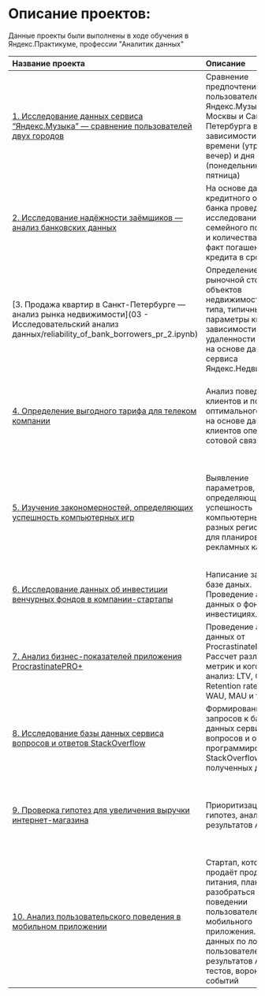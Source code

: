 # Описание проектов:

Данные проекты были выполнены в ходе обучения в Яндекс.Практикуме, профессии "Аналитик данных"

| Название проекта | Описание | Инструменты | 
| :---------------------- | :---------------------- | :---------------------- |
| [1. Исследование данных сервиса “Яндекс.Музыка” — сравнение пользователей двух городов](big_cities_music_pr_1) | Сравнение предпочтений пользователей Яндекс.Музыки из Москвы и Санкт-Петербурга в зависимости от времени (утро и вечер) и дня недели (понедельник, среда, пятница)| *Python, Pandas* |
| [2. Исследование надёжности заёмщиков — анализ банковских данных](reliability_of_bank_borrowers_pr_2) |На основе данных кредитного отдела банка проведено исследование влияния семейного положения и количества детей на факт погашения кредита в срок.| *Python, Pandas, предобработка данных* |
|[3. Продажа квартир в Санкт-Петербурге — анализ рынка недвижимости](03 - Исследовательский анализ данных/reliability_of_bank_borrowers_pr_2.ipynb)|Определение рыночной стоимости объектов недвижимости разного типа, типичные параметры квартир, в зависимости от удаленности от центра на основе данных сервиса Яндекс.Недвижимость.| *Python, Pandas, Matplotlib, исследовательский анализ, визуализация данных, предобработка данных* |
|[4. Определение выгодного тарифа для телеком компании]() |Анализ поведения клиентов и поиск оптимального тарифа на основе данных клиентов оператора сотовой связи.| *Python, Pandas, Matplotlib, NumPy, SkiPy, описательная статистика, проверка статистических гипотез* |
|[5. Изучение закономерностей, определяющих успешность компьютерных игр]()| Выявление параметров, определяющих успешность компьютерных игр в разных регионах мира  для планирования рекламных кампаний. | *Python, Pandas, Matplotlib, NumPy,  предобработка данных, исследовательский анализ, описательная статистика, проверка статистических гипотез* |
|[6. Исследование данных об инвестиции венчурных фондов в компании-стартапы]()|Написание запросов к базе даных. Проведение анализа данных о фондах и инвестициях. | *SQL, PostgreSQL* |
|[7. Анализ бизнес-показателей приложения ProcrastinatePRO+]()|Проведение анализа данных от ProcrastinatePRO+. Рассчет различных метрик и когортный анализ: LTV, CAC, Retention rate, DAU, WAU, MAU и т.д.| *Python, Pandas, Matplotlib, Seaborn, когортный анализ, юнит-экономика, продуктовые метрики* |
|[8. Исследование базы данных сервиса вопросов и ответов StackOverflow]()| Формирование запросов к базе данных сервиса вопросов и ответов о программировании StackOverflow, анализ полученных данных. |*SQL, PostgreSQL*|
|[9. Проверка гипотез для увеличения выручки интернет-магазина]() | Приоритизация гипотез, анализ результатов А/В теста | *Python, Pandas, Matplotlib, Datetime, NumPy, SciPy, А/В-тестирование, проверка статистических гипотез* |
|[10.  Анализ пользовательского поведения в мобильном приложении]() | Стартап, который продаёт продукты питания, планирует разобраться в поведении пользователей мобильного приложения. Анализ данных по логам пользователей, оценка результатов А/А и А/В тестов, воронка событий | *Python, Pandas, Matplotlib, Seaborn, Plotly, Datetime, Math, NumPy, событийная аналитика, продуктовые метрики, проверка статистических гипотез, визуализация данных* |

